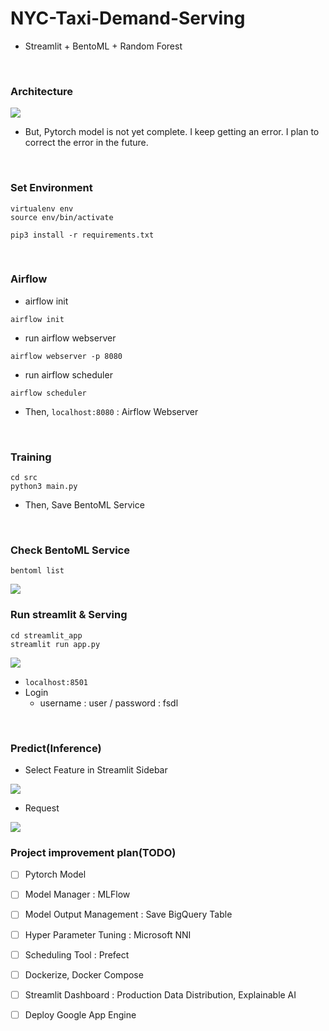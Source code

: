 # NYC-Taxi-Demand-Serving
- Streamlit + BentoML + Random Forest


<br />


### Architecture

<img src="https://www.dropbox.com/s/gzk8gpkdpcciem5/%EC%8A%A4%ED%81%AC%EB%A6%B0%EC%83%B7%202021-05-16%20%EC%98%A4%EC%A0%84%203.12.53.png?raw=1">


- But, Pytorch model is not yet complete. I keep getting an error. I plan to correct the error in the future.
<br />


### Set Environment

```
virtualenv env
source env/bin/activate

pip3 install -r requirements.txt
```

<br />

### Airflow 
- airflow init

```
airflow init
```

- run airflow webserver

```
airflow webserver -p 8080
```

- run airflow scheduler

```
airflow scheduler
```

- Then, `localhost:8080` : Airflow Webserver

<br />


### Training
```
cd src
python3 main.py
```


- Then, Save BentoML Service

<br />


### Check BentoML Service

```
bentoml list
```

<img src="https://www.dropbox.com/s/o2kgqt7brvia2qf/%EC%8A%A4%ED%81%AC%EB%A6%B0%EC%83%B7%202021-05-16%20%EC%98%A4%EC%A0%84%202.33.23.png?raw=1">


<br />

### Run streamlit & Serving
```
cd streamlit_app
streamlit run app.py
```


<img src="https://www.dropbox.com/s/lvybnn3a6vhk31s/%EC%8A%A4%ED%81%AC%EB%A6%B0%EC%83%B7%202021-05-16%20%EC%98%A4%EC%A0%84%202.31.26.png?raw=1">


- `localhost:8501`
- Login
    - username : user / password : fsdl

<br />

### Predict(Inference)
- Select Feature in Streamlit Sidebar

<img src="https://www.dropbox.com/s/kv87zshvwg6wfy6/%EC%8A%A4%ED%81%AC%EB%A6%B0%EC%83%B7%202021-05-16%20%EC%98%A4%EC%A0%84%202.30.35.png?raw=1">

- Request

<img src="https://www.dropbox.com/s/yau6zfguczu2bgu/%EC%8A%A4%ED%81%AC%EB%A6%B0%EC%83%B7%202021-05-16%20%EC%98%A4%EC%A0%84%202.30.49.png?raw=1">

<br />


### Project improvement plan(TODO)
- [ ] Pytorch Model
- [ ] Model Manager : MLFlow
- [ ] Model Output Management : Save BigQuery Table
- [ ] Hyper Parameter Tuning : Microsoft NNI
- [ ] Scheduling Tool : Prefect
- [ ] Dockerize, Docker Compose
- [ ] Streamlit Dashboard : Production Data Distribution, Explainable AI
- [ ] Deploy Google App Engine


<br />